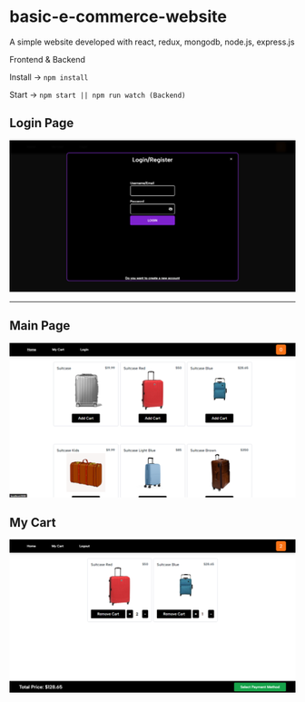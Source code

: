# basic-e-commerce-website
A simple website developed with react, redux, mongodb, node.js, express.js

Frontend & Backend


Install -> `npm install `  

Start   -> `npm start || npm run watch (Backend)`


## Login Page
![Login Page](https://github.com/alpererdogan8/basic-e-commerce-website/blob/main/readme-images/login.png?raw=true)

---

## Main Page
![Main Page](https://github.com/alpererdogan8/basic-e-commerce-website/blob/main/readme-images/main-page.png?raw=true)
## My Cart
![My Cart](https://github.com/alpererdogan8/basic-e-commerce-website/blob/main/readme-images/my-cart.png?raw=true)
